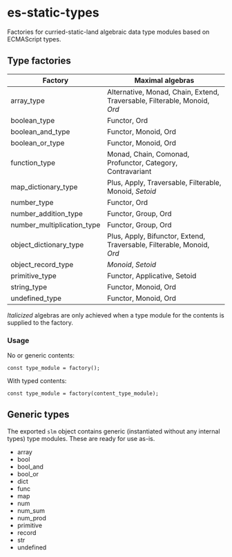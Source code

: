 # es-static-types   
Factories for curried-static-land algebraic data type modules based on ECMAScript types.

## Type factories    
   
Factory | Maximal algebras
--------|------------------
array_type | Alternative, Monad, Chain, Extend, Traversable, Filterable, Monoid, *Ord*  
boolean_type | Functor, Ord 
boolean_and_type | Functor, Monoid,  Ord 
boolean_or_type | Functor, Monoid,  Ord 
function_type | Monad, Chain, Comonad, Profunctor, Category, Contravariant
map_dictionary_type | Plus, Apply, Traversable, Filterable, Monoid, *Setoid*  
number_type | Functor, Ord
number_addition_type | Functor, Group, Ord
number_multiplication_type | Functor, Group, Ord
object_dictionary_type | Plus, Apply, Bifunctor, Extend, Traversable, Filterable, Monoid, *Ord*
object_record_type | *Monoid*, *Setoid*
primitive_type | Functor, Applicative, Setoid
string_type | Functor, Monoid, Ord
undefined_type | Functor, Monoid, Ord

*Italicized* algebras are only achieved when a type module for the contents is supplied to the factory.

### Usage

No or generic contents:
```
const type_module = factory();
```
    
With typed contents:
```
const type_module = factory(content_type_module);
```

## Generic types

The exported `slm` object contains generic (instantiated without any internal types) type modules. These are ready for use as-is.
- array
- bool
- bool_and
- bool_or
- dict
- func
- map
- num
- num_sum
- num_prod
- primitive
- record
- str
- undefined